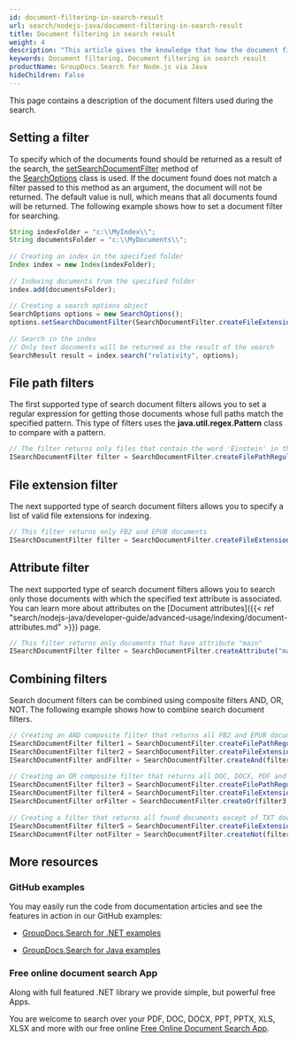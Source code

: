 ```yaml
---
id: document-filtering-in-search-result
url: search/nodejs-java/document-filtering-in-search-result
title: Document filtering in search result
weight: 4
description: "This article gives the knowledge that how the document filters used during the search using Java search API."
keywords: Document filtering, Document filtering in search result
productName: GroupDocs.Search for Node.js via Java
hideChildren: False
---
```

This page contains a description of the document filters used during the search.

## Setting a filter

To specify which of the documents found should be returned as a result of the search, the [setSearchDocumentFilter](https://reference.groupdocs.com/search/nodejs-java/com.groupdocs.search.options/SearchOptions#setSearchDocumentFilter(com.groupdocs.search.options.ISearchDocumentFilter)) method of the [SearchOptions](https://reference.groupdocs.com/search/nodejs-java/com.groupdocs.search.options/SearchOptions) class is used. If the document found does not match a filter passed to this method as an argument, the document will not be returned. The default value is null, which means that all documents found will be returned. The following example shows how to set a document filter for searching.

```javascript
String indexFolder = "c:\\MyIndex\\";
String documentsFolder = "c:\\MyDocuments\\";
 
// Creating an index in the specified folder
Index index = new Index(indexFolder);
 
// Indexing documents from the specified folder
index.add(documentsFolder);
 
// Creating a search options object
SearchOptions options = new SearchOptions();
options.setSearchDocumentFilter(SearchDocumentFilter.createFileExtension(".txt")); // Setting a document filter
 
// Search in the index
// Only text documents will be returned as the result of the search
SearchResult result = index.search("relativity", options);
```

## File path filters

The first supported type of search document filters allows you to set a regular expression for getting those documents whose full paths match the specified pattern. This type of filters uses the **java.util.regex.Pattern** class to compare with a pattern.

```javascript
// The filter returns only files that contain the word 'Einstein' in their paths, not case sensitive
ISearchDocumentFilter filter = SearchDocumentFilter.createFilePathRegularExpression("Einstein", Pattern.CASE_INSENSITIVE);
```

## File extension filter

The next supported type of search document filters allows you to specify a list of valid file extensions for indexing.

```javascript
// This filter returns only FB2 and EPUB documents
ISearchDocumentFilter filter = SearchDocumentFilter.createFileExtension(".fb2", ".epub");
```

## Attribute filter

The next supported type of search document filters allows you to search only those documents with which the specified text attribute is associated. You can learn more about attributes on the [Document attributes]({{< ref "search/nodejs-java/developer-guide/advanced-usage/indexing/document-attributes.md" >}}) page.

```javascript
// This filter returns only documents that have attribute "main"
ISearchDocumentFilter filter = SearchDocumentFilter.createAttribute("main");
```

## Combining filters

Search document filters can be combined using composite filters AND, OR, NOT. The following example shows how to combine search document filters.

```javascript
// Creating an AND composite filter that returns all FB2 and EPUB documents that have the word 'Einstein' in their full paths
ISearchDocumentFilter filter1 = SearchDocumentFilter.createFilePathRegularExpression("Einstein", Pattern.CASE_INSENSITIVE);
ISearchDocumentFilter filter2 = SearchDocumentFilter.createFileExtension(".fb2", ".epub");
ISearchDocumentFilter andFilter = SearchDocumentFilter.createAnd(filter1, filter2);
 
// Creating an OR composite filter that returns all DOC, DOCX, PDF and all documents that have the word Einstein in their full paths
ISearchDocumentFilter filter3 = SearchDocumentFilter.createFilePathRegularExpression("Einstein", Pattern.CASE_INSENSITIVE);
ISearchDocumentFilter filter4 = SearchDocumentFilter.createFileExtension(".doc", ".docx", ".pdf");
ISearchDocumentFilter orFilter = SearchDocumentFilter.createOr(filter3, filter4);
 
// Creating a filter that returns all found documents except of TXT documents
ISearchDocumentFilter filter5 = SearchDocumentFilter.createFileExtension(".txt");
ISearchDocumentFilter notFilter = SearchDocumentFilter.createNot(filter5);
```

## More resources

### GitHub examples

You may easily run the code from documentation articles and see the features in action in our GitHub examples:

*   [GroupDocs.Search for .NET examples](https://github.com/groupdocs-search/GroupDocs.Search-for-.NET)
    
*   [GroupDocs.Search for Java examples](https://github.com/groupdocs-search/GroupDocs.Search-for-Java)
    

### Free online document search App

Along with full featured .NET library we provide simple, but powerful free Apps.

You are welcome to search over your PDF, DOC, DOCX, PPT, PPTX, XLS, XLSX and more with our free online [Free Online Document Search App](https://products.groupdocs.app/search).
